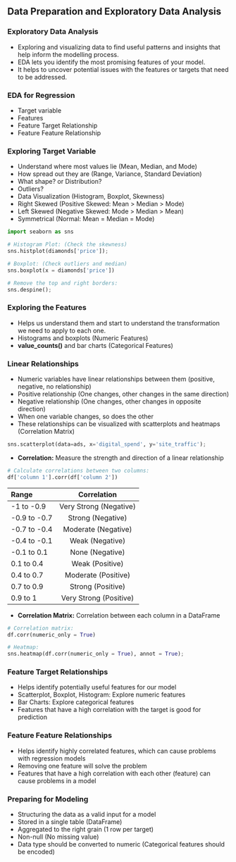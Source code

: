 ## **Data Preparation and Exploratory Data Analysis**

### Exploratory Data Analysis
- Exploring and visualizing data to find useful patterns and insights that help inform the modelling process.
- EDA lets you identify the most promising features of your model.
- It helps to uncover potential issues with the features or targets that need to be addressed.

### **EDA** for **Regression**
- Target variable
- Features
- Feature Target Relationship
- Feature Feature Relationship

### Exploring Target Variable
- Understand where most values lie (Mean, Median, and Mode)
- How spread out they are (Range, Variance, Standard Deviation)
- What shape? or Distribution?
- Outliers?
- Data Visualization (Histogram, Boxplot, Skewness)
- Right Skewed (Positive Skewed: Mean > Median > Mode)
- Left Skewed (Negative Skewed: Mode > Median > Mean)
- Symmetrical (Normal: Mean = Median = Mode)

```python
import seaborn as sns

# Histogram Plot: (Check the skewness)
sns.histplot(diamonds['price']);

# Boxplot: (Check outliers and median)
sns.boxplot(x = diamonds['price'])

# Remove the top and right borders:
sns.despine();
```      

### Exploring the Features
- Helps us understand them and start to understand the transformation we need to apply to each one.
- Histograms and boxplots (Numeric Features)
- **value_counts()** and bar charts (Categorical Features)

### Linear Relationships
- Numeric variables have linear relationships between them (positive, negative, no relationship)
- Positive relationship (One changes, other changes in the same direction)
- Negative relationship (One changes, other changes in opposite direction)
- When one variable changes, so does the other
- These relationships can be visualized with scatterplots and heatmaps (Correlation Matrix)
```python
sns.scatterplot(data=ads, x='digital_spend', y='site_traffic');
```
- **Correlation:** Measure the strength and direction of a linear relationship

```python
# Calculate correlations between two columns:
df['column 1'].corr(df['column 2'])
```  

Range | Correlation 
:--- | :---:
-1 to -0.9 | Very Strong (Negative)
-0.9 to -0.7 | Strong (Negative)
-0.7 to -0.4 | Moderate (Negative)
-0.4 to -0.1 | Weak (Negative)
-0.1 to 0.1 | None (Negative)
0.1 to 0.4 | Weak (Positive)
0.4 to 0.7 | Moderate (Positive)
0.7 to 0.9 | Strong (Positive)
0.9 to 1 | Very Strong (Positive)

- **Correlation Matrix:** Correlation between each column in a DataFrame
```python
# Correlation matrix:
df.corr(numeric_only = True)

# Heatmap:
sns.heatmap(df.corr(numeric_only = True), annot = True);
```

### Feature Target Relationships
- Helps identify potentially useful features for our model
- Scatterplot, Boxplot, Histogram: Explore numeric features
- Bar Charts: Explore categorical features
- Features that have a high correlation with the target is good for prediction

### Feature Feature Relationships
- Helps identify highly correlated features, which can cause problems with regression models
- Removing one feature will solve the problem
- Features that have a high correlation with each other (feature) can cause problems in a model

### Preparing for Modeling
- Structuring the data as a valid input for a model
- Stored in a single table (DataFrame)
- Aggregated to the right grain (1 row per target)
- Non-null (No missing value)
- Data type should be converted to numeric (Categorical features should be encoded)
